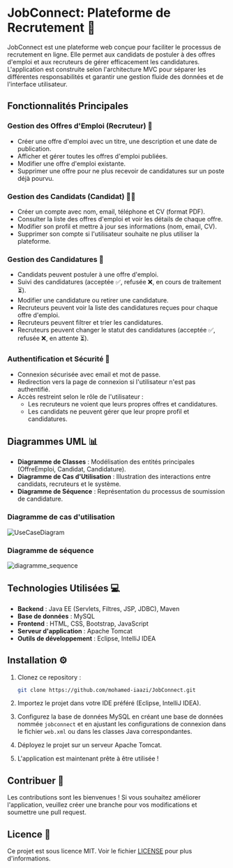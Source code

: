 
# JobConnect: Plateforme de Recrutement 📑

JobConnect est une plateforme web conçue pour faciliter le processus de recrutement en ligne. Elle permet aux candidats de postuler à des offres d'emploi et aux recruteurs de gérer efficacement les candidatures. L'application est construite selon l'architecture MVC pour séparer les différentes responsabilités et garantir une gestion fluide des données et de l'interface utilisateur.

## Fonctionnalités Principales

### Gestion des Offres d'Emploi (Recruteur) 💼
- Créer une offre d'emploi avec un titre, une description et une date de publication.
- Afficher et gérer toutes les offres d'emploi publiées.
- Modifier une offre d'emploi existante.
- Supprimer une offre pour ne plus recevoir de candidatures sur un poste déjà pourvu.

### Gestion des Candidats (Candidat) 🧑‍💼
- Créer un compte avec nom, email, téléphone et CV (format PDF).
- Consulter la liste des offres d'emploi et voir les détails de chaque offre.
- Modifier son profil et mettre à jour ses informations (nom, email, CV).
- Supprimer son compte si l'utilisateur souhaite ne plus utiliser la plateforme.

### Gestion des Candidatures 📝
- Candidats peuvent postuler à une offre d'emploi.
- Suivi des candidatures (acceptée ✅, refusée ❌, en cours de traitement ⏳).
- Modifier une candidature ou retirer une candidature.
- Recruteurs peuvent voir la liste des candidatures reçues pour chaque offre d'emploi.
- Recruteurs peuvent filtrer et trier les candidatures.
- Recruteurs peuvent changer le statut des candidatures (acceptée ✅, refusée ❌, en attente ⏳).

### Authentification et Sécurité 🔐
- Connexion sécurisée avec email et mot de passe.
- Redirection vers la page de connexion si l'utilisateur n'est pas authentifié.
- Accès restreint selon le rôle de l'utilisateur :
    - Les recruteurs ne voient que leurs propres offres et candidatures.
    - Les candidats ne peuvent gérer que leur propre profil et candidatures.

## Diagrammes UML 📊

- **Diagramme de Classes** : Modélisation des entités principales (OffreEmploi, Candidat, Candidature).
- **Diagramme de Cas d'Utilisation** : Illustration des interactions entre candidats, recruteurs et le système.
- **Diagramme de Séquence** : Représentation du processus de soumission de candidature.

### Diagramme de cas d'utilisation
![UseCaseDiagram](https://github.com/user-attachments/assets/193f5b5c-19bd-4d71-9597-96df307d601d)


### Diagramme de séquence
![diagramme_sequence](https://github.com/user-attachments/assets/8c23477f-1549-4bd1-85ea-5e1edbbe0731)


## Technologies Utilisées 💻

- **Backend** : Java EE (Servlets, Filtres, JSP, JDBC), Maven
- **Base de données** : MySQL
- **Frontend** : HTML, CSS, Bootstrap, JavaScript
- **Serveur d'application** : Apache Tomcat
- **Outils de développement** : Eclipse, IntelliJ IDEA

## Installation ⚙️

1. Clonez ce repository :
    ```bash
    git clone https://github.com/mohamed-iaazi/JobConnect.git
    ```

2. Importez le projet dans votre IDE préféré (Eclipse, IntelliJ IDEA).

3. Configurez la base de données MySQL en créant une base de données nommée `jobconnect` et en ajustant les configurations de connexion dans le fichier `web.xml` ou dans les classes Java correspondantes.

4. Déployez le projet sur un serveur Apache Tomcat.

5. L'application est maintenant prête à être utilisée !

## Contribuer 🤝

Les contributions sont les bienvenues ! Si vous souhaitez améliorer l'application, veuillez créer une branche pour vos modifications et soumettre une pull request.

## Licence 📜

Ce projet est sous licence MIT. Voir le fichier [LICENSE](LICENSE) pour plus d'informations.


